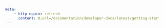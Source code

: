 ```yaml
---
meta:
    - http-equiv: refresh
      content: 0;url=/documentation/developer-docs/latest/getting-started/introduction.html
---
```


